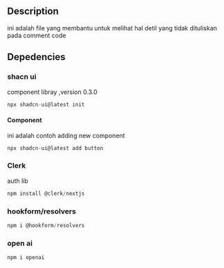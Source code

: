 ## Description

ini adalah file yang membantu untuk melihat hal detil yang tidak dituliskan pada comment code

## Depedencies

### shacn ui

component libray ,version 0.3.0

```jsx
npx shadcn-ui@latest init
```

#### Component

ini adalah contoh adding new component

```jsx
npx shadcn-ui@latest add button
```

### Clerk

auth lib

```jsx
npm install @clerk/nextjs
```

### hookform/resolvers

```jsx
npm i @hookform/resolvers
```



### open ai

```jsx
npm i openai
```

